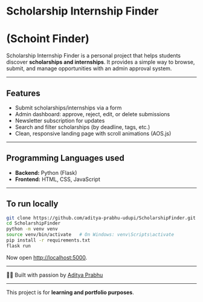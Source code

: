 # Scholarship Internship Finder
# (Schoint Finder)

Scholarship Internship Finder is a personal project that helps students discover **scholarships and internships**. It provides a simple way to browse, submit, and manage opportunities with an admin approval system.

---

## Features

* Submit scholarships/internships via a form
* Admin dashboard: approve, reject, edit, or delete submissions
* Newsletter subscription for updates
* Search and filter scholarships (by deadline, tags, etc.)
* Clean, responsive landing page with scroll animations (AOS.js)

---

## Programming Languages used

* **Backend:** Python (Flask)
* **Frontend:** HTML, CSS, JavaScript

---

## To run locally

```bash
git clone https://github.com/aditya-prabhu-udupi/ScholarshipFinder.git
cd ScholarshipFinder
python -m venv venv
source venv/bin/activate   # On Windows: venv\Scripts\activate
pip install -r requirements.txt
flask run
```

Now open [http://localhost:5000](http://localhost:5000).

---

👨‍💻 Built with passion by [Aditya Prabhu](https://aditya-prabhu-portfolio.netlify.app/)

---

This project is for **learning and portfolio purposes**.


